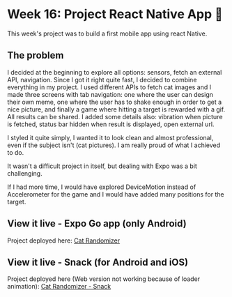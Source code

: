 # Week 16: Project React Native App 📱

This week's project was to build a first mobile app using react Native.

## The problem

I decided at the beginning to explore all options: sensors, fetch an external API, navigation. Since I got it right quite fast, I decided to combine everything in my project. I used different APIs to fetch cat images and I made three screens with tab navigation: one where the user can design their own meme, one where the user has to shake enough in order to get a nice picture, and finally a game where hitting a target is rewarded with a gif. All results can be shared. I added some details also: vibration when picture is fetched, status bar hidden when result is displayed, open external url.

I styled it quite simply, I wanted it to look clean and almost professional, even if the subject isn't (cat pictures). I am really proud of what I achieved to do.

It wasn't a difficult project in itself, but dealing with Expo was a bit challenging.

If I had more time, I would have explored DeviceMotion instead of Accelerometer for the game and I would have added many positions for the target.

## View it live - Expo Go app (only Android)

Project deployed here: [Cat Randomizer](https://expo.dev/@nadialefebvre/cat-randomizer)

## View it live - Snack (for Android and iOS)

Project deployed here (Web version not working because of loader animation): [Cat Randomizer - Snack](https://snack.expo.dev/@nadialefebvre/cat-randomizer---snack)
